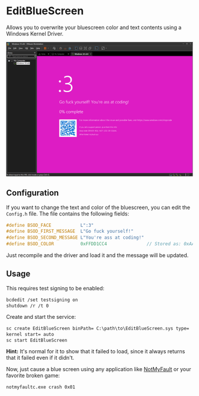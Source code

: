 # EditBlueScreen

Allows you to overwrite your bluescreen color and text contents using a Windows Kernel Driver.

![Screenshot](screenshot.png)

## Configuration

If you want to change the text and color of the bluescreen, you can edit the `Config.h` file. The file contains the following fields:

```c
#define BSOD_FACE			L":3"
#define BSOD_FIRST_MESSAGE  L"Go fuck yourself!"
#define BSOD_SECOND_MESSAGE L"You're ass at coding!"
#define BSOD_COLOR          0xFFDD1CC4               // Stored as: 0xAARRGGBB
```

Just recompile and the driver and load it and the message will be updated.

## Usage

This requires test signing to be enabled:

```batch
bcdedit /set testsigning on
shutdown /r /t 0
```

Create and start the service:

```batch
sc create EditBlueScreen binPath= C:\path\to\EditBlueScreen.sys type= kernel start= auto
sc start EditBlueScreen
```

**Hint:** It's normal for it to show that it failed to load, since it always returns that it failed even if it didn't.

Now, just cause a blue screen using any application like [NotMyFault](https://learn.microsoft.com/ms-my/sysinternals/downloads/notmyfault)
or your favorite broken game:

```batch
notmyfaultc.exe crash 0x01
```
